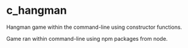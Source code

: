 # c_hangman

Hangman game within the command-line using constructor functions.

Game ran within command-line using npm packages from node. 

